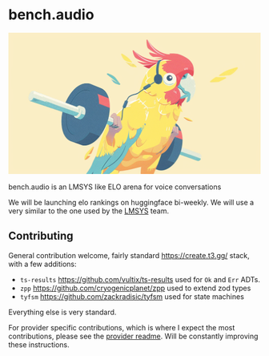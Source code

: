 # bench.audio
![Hero Image](/public/hero.png)

bench.audio is an LMSYS like ELO arena for voice conversations

We will be launching elo rankings on huggingface bi-weekly. We will use a very similar to the one used by the [LMSYS](hhttps://chat.lmsys.org/) team.



## Contributing

General contribution welcome, fairly standard https://create.t3.gg/ stack, with a few additions:
- `ts-results` https://github.com/vultix/ts-results used for `Ok` and `Err` ADTs.
- `zpp` https://github.com/cryogenicplanet/zpp used to extend zod types
- `tyfsm` https://github.com/zackradisic/tyfsm used for state machines

Everything else is very standard.

For provider specific contributions, which is where I expect the most contributions, please see the [provider readme](/src/providers/readme.md). Will be constantly improving these instructions.



